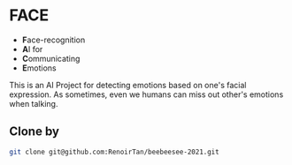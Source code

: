 # FACE
- **F**ace-recognition
- **A**I for
- **C**ommunicating
- **E**motions

This is an AI Project for detecting emotions based on one's facial expression. 
As sometimes, even we humans can miss out other's emotions when talking.

## Clone by
```bash
git clone git@github.com:RenoirTan/beebeesee-2021.git
```
